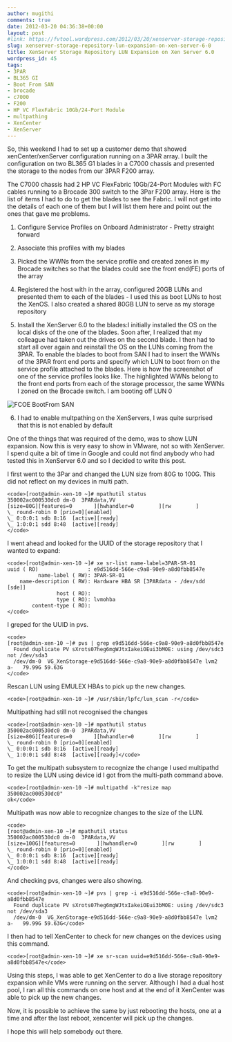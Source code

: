 ```yaml
---
author: mugithi
comments: true
date: 2012-03-20 04:36:38+00:00
layout: post
#link: https://fvtool.wordpress.com/2012/03/20/xenserver-storage-repository-lun-expansion-on-xen-server-6-0/
slug: xenserver-storage-repository-lun-expansion-on-xen-server-6-0
title: XenServer Storage Repository LUN Expansion on Xen Server 6.0
wordpress_id: 45
tags:
- 3PAR
- BL365 GI
- Boot From SAN
- brocade
- c7000
- F200
- HP VC FlexFabric 10Gb/24-Port Module
- multpathing
- XenCenter
- XenServer
---
```


So, this weekend I had to set up a customer demo that showed xenCenter/xenServer configuration running on a 3PAR array. I built the configuration on two BL365 G1 blades in a C7000 chassis and presented the storage to the nodes from our 3PAR F200 array. 

The C7000 chassis had 2 HP VC FlexFabric 10Gb/24-Port Modules with FC cables running to a Brocade 300 switch to the 3Par F200 array. Here is the list of items I had to do to get the blades to see the Fabric. I will not get into the details of each one of them but I will list them here and point out the ones that gave me problems.



  1. Configure Service Profiles on Onboard Administrator - Pretty straight forward


  2. Associate this profiles with my blades


  3. Picked the WWNs from the service profile and created zones in my Brocade switches so that the blades could see the front end(FE) ports of the array 


  4. Registered the host with in the array, configured 20GB LUNs and presented them to each of the blades - I used this as boot LUNs to host the XenOS. I also created a shared 80GB LUN to serve as my storage repository


  5. Install the XenServer 6.0 to the blades:I initially installed the OS on the local disks of the one of the blades. Soon after, I realized that my colleague had taken out the drives on the second blade. I then had to start all over again and reinstall the OS on the LUNs coming from the 3PAR. To enable the blades to boot from SAN I had to insert the WWNs of the 3PAR front end ports and specify which LUN to boot from on the service profile attached to the blades. Here is how the screenshot of one of the service profiles looks like. The highlighted WWNs belong to the front end ports from each of the storage processor, the same WWNs I zoned on the Brocade switch. I am booting off LUN 0

![FCOE BootFrom SAN](http://fvtool.files.wordpress.com/2012/03/fcoe-bootfrom-san2.png)

  6. I had to enable multpathing on the XenServers, I was quite surprised that this is not enabled by default





One of the things that was required of the demo, was to show LUN expansion. Now this is very easy to show in VMware, not so with XenServer. I spend quite a bit of time in Google and could not find anybody who had tested this in XenServer 6.0 and so I decided to write this post.






I first went to the 3Par and changed the LUN size from 80G to 100G. This did not reflect on my devices in multi path.





    
    <code>[root@admin-xen-10 ~]# mpathutil status
    350002ac000530dc0 dm-0  3PARdata,VV
    [size=80G][features=0       ][hwhandler=0        ][rw        ]
    \_ round-robin 0 [prio=0][enabled]
    \_ 0:0:0:1 sdb 8:16  [active][ready]
    \_ 1:0:0:1 sdd 8:48  [active][ready]
    </code>





I went ahead and looked for the UUID of the storage repository that I wanted to expand:




    
    <code>[root@admin-xen-10 ~]# xe sr-list name-label=3PAR-SR-01
    uuid ( RO)                : e9d516dd-566e-c9a8-90e9-a8d0fbb8547e
              name-label ( RW): 3PAR-SR-01
        name-description ( RW): Hardware HBA SR [3PARdata - /dev/sdd [sde]]
                    host ( RO): 
                    type ( RO): lvmohba
            content-type ( RO):
    </code>





I greped for the UUID in pvs.



    
    <code>
    [root@admin-xen-10 ~]# pvs | grep e9d516dd-566e-c9a8-90e9-a8d0fbb8547e
      Found duplicate PV sXrots07heg6mgWJtxIakeiOEui3bMOE: using /dev/sdc3 not /dev/sda3
      /dev/dm-0  VG_XenStorage-e9d516dd-566e-c9a8-90e9-a8d0fbb8547e lvm2 a-   79.99G 59.63G
    </code>





Rescan LUN using EMULEX HBAs to pick up the new changes.



    
    <code>[root@admin-xen-10 ~]# /usr/sbin/lpfc/lun_scan -r</code>





Multipathing had still not recognised the changes



    
    <code>[root@admin-xen-10 ~]# mpathutil status
    350002ac000530dc0 dm-0  3PARdata,VV
    [size=80G][features=0       ][hwhandler=0        ][rw        ]
    \_ round-robin 0 [prio=0][enabled]
    \_ 0:0:0:1 sdb 8:16  [active][ready]
    \_ 1:0:0:1 sdd 8:48  [active][ready]</code>





To get the multipath subsystem to recognize the change I used multipathd to resize the LUN using device id I got from the multi-path command above.




    
    <code>[root@admin-xen-10 ~]# multipathd -k"resize map 350002ac000530dc0"
    ok</code>





Multipath was now able to recognize changes to the size of the LUN. 



    
    <code>
    [root@admin-xen-10 ~]# mpathutil status
    350002ac000530dc0 dm-0  3PARdata,VV
    [size=100G][features=0       ][hwhandler=0        ][rw        ]
    \_ round-robin 0 [prio=0][enabled]
    \_ 0:0:0:1 sdb 8:16  [active][ready]
    \_ 1:0:0:1 sdd 8:48  [active][ready]
    </code>





And checking pvs, changes were also showing. 




    
    <code>[root@admin-xen-10 ~]# pvs | grep -i e9d516dd-566e-c9a8-90e9-a8d0fbb8547e
      Found duplicate PV sXrots07heg6mgWJtxIakeiOEui3bMOE: using /dev/sdc3 not /dev/sda3
      /dev/dm-0  VG_XenStorage-e9d516dd-566e-c9a8-90e9-a8d0fbb8547e lvm2 a-   99.99G 59.63G</code>





I then had to tell  XenCenter to check for new changes on the devices using this command.



    
    <code>[root@admin-xen-10 ~]# xe sr-scan uuid=e9d516dd-566e-c9a8-90e9-a8d0fbb8547e</code>



Using this steps, I was able to get XenCenter to do a live storage repository expansion while VMs were running on the server. Although I had a dual host pool, I ran all this commands on one host and at the end of it XenCenter was able to pick up the new changes. 

Now, it is possible to achieve the same by just rebooting the hosts, one at a time and after the last reboot, xencenter will pick up the changes. 

I hope this will help somebody out there.
